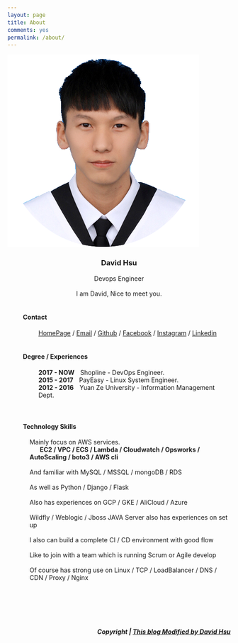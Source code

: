```yaml
---
layout: page
title: About
comments: yes
permalink: /about/
---
```



<img src="/images/avator.jpg">

<h3 style="text-align: center;">
	David Hsu</h3>
<div style="text-align: center;">
	Devops Engineer</div>
<div>
	<b><br /></b></div>
<div style="text-align: center;">
	I am David, Nice to meet you.</div><br />
<h4 style="margin-left: 35px;">Contact</h4>
<div style="margin-left: 70px;">
<a href="https://davidh83110.com" target="_blank">HomePage</a> / <a href="mailto:davidh83110@gmail.com" target="_blank">Email</a> / <a href="https://github.com/davidh83110/" target="_blank">Github</a> / <a href="https://www.facebook.com/ben12567" target="_blank">Facebook</a> / <a href="https://instagram.com/davidh.110/" target="_blank">Instagram</a> / <a href="https://tw.linkedin.com/in/david-hsu-b1136112b" target="_blank">Linkedin</a>&nbsp;</div>
<br />
<h4 style="margin-left: 35px;">Degree / Experiences</h4>
<div>
<div style="margin-left: 70px;">
	<b> 2017 - NOW  &nbsp; &nbsp;</b>Shopline - DevOps Engineer.</div>
<div style="margin-left: 70px;">
	<b> 2015 - 2017 &nbsp; &nbsp;</b>PayEasy - Linux System Engineer.</div>
<div style="margin-left: 70px;">
	<b> 2012 - 2016 &nbsp; &nbsp;</b>Yuan Ze University - Information Management Dept.</div>
</div>
<div>
	<br />
<br /></div>
<h4 style="margin-left: 35px;">Technology  Skills</h4>
<div style="margin-left: 50px;">
<div>
	Mainly focus on AWS services.</div>
<div>
	<b>&nbsp; &nbsp; &nbsp; &nbsp;EC2 / VPC / ECS / Lambda / Cloudwatch / Opsworks / AutoScaling / boto3 / AWS cli</b></div>
<br />
<div>
	And familiar with MySQL / MSSQL / mongoDB / RDS
</div>
<br />
<div>
	As well as Python / Django / Flask 
</div>
<br />
<div>
	Also has experiences on GCP / GKE / AliCloud / Azure
</div>
<br />
<div>
	Wildfly / Weblogic / Jboss JAVA Server also has experiences on set up
</div>
<br />
<div>
	I also can build a complete CI / CD environment with good flow
</div>
<br />
<div>
	Like to join with a team which is running Scrum or Agile develop
</div>
<br />
<div>
	Of course has strong use on Linux / TCP / LoadBalancer / DNS / CDN / Proxy / Nginx
</div>
<div style="clear: both;">
</div>
</div>
<br /><br />
<br/><br/><br/>
<h5 style="text-align: right;"> Copyright |  <a href="https://www.davidh83110.com">This blog Modified by David Hsu </a>  </h5>
